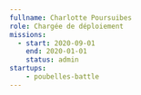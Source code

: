 ```yaml
---
fullname: Charlotte Poursuibes
role: Chargée de déploiement
missions:
  - start: 2020-09-01
    end: 2020-01-01
    status: admin
startups:
    - poubelles-battle
---
```

